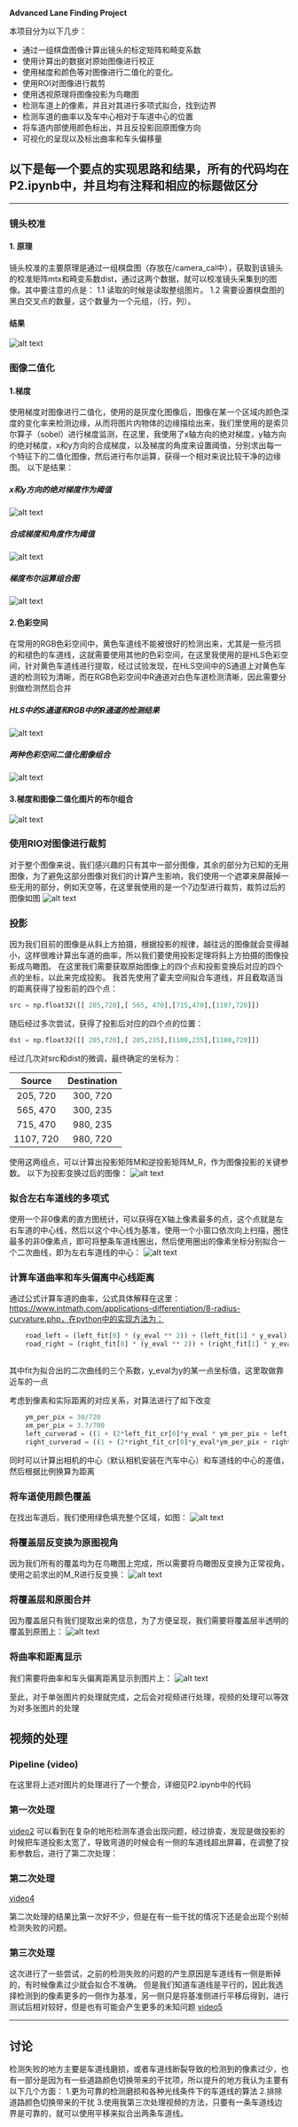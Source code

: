 

**Advanced Lane Finding Project**

本项目分为以下几步：

* 通过一组棋盘图像计算出镜头的标定矩阵和畸变系数
* 使用计算出的数据对原始图像进行校正
* 使用梯度和颜色等对图像进行二值化的变化。
* 使用ROI对图像进行裁剪
* 使用透视原理将图像投影为鸟瞰图
* 检测车道上的像素，并且对其进行多项式拟合，找到边界
* 检测车道的曲率以及车中心相对于车道中心的位置
* 将车道内部使用颜色标出，并且反投影回原图像方向
* 可视化的呈现以及标出曲率和车头偏移量

[//]: # (Image References)

[image1]: ./output_images/usdistorted_image.png
[image2]: ./output_images/abs_sobel_x_y.png
[image3]: ./output_images/mag_and_dir.png
[image4]: ./output_images/combined_gradient.png
[image5]: ./output_images/hls_and_bgr.png
[image6]: ./output_images/combined_color.png
[image7]: ./output_images/combined.png
[image8]: ./output_images/masked.png
[image9]: ./output_images/warped.png
[image10]: ./output_images/field.png
[image11]: ./output_images/back_recitify.png
[image12]: ./output_images/mixed.png
[image13]: ./output_images/result.png
[image14]: ./output_images/fit.png


[video1]: ./project_video.mp4 
[video2]: ./output_images/project_video.mp4
[video3]: ./output_images/project_video_outing.mp4
[video4]: ./output_images/project_video_v2.mp4
[video5]: ./output_images/project_video_v2.mp4



## 以下是每一个要点的实现思路和结果，所有的代码均在P2.ipynb中，并且均有注释和相应的标题做区分

---



### 镜头校准

#### 1. 原理
镜头校准的主要原理是通过一组棋盘图（存放在/camera_cal中），获取到该镜头的校准矩阵mtx和畸变系数dist，通过这两个数据，就可以校准镜头采集到的图像。其中要注意的点是：
1.1 读取的时候是读取整组图片。
1.2 需要设置棋盘图的黑白交叉点的数量，这个数量为一个元组，（行，列）。
#### 结果

![alt text][image1]

### 图像二值化

#### 1.梯度
使用梯度对图像进行二值化，使用的是灰度化图像后，图像在某一个区域内颜色深度的变化率来检测边缘，从而将图片内物体的边缘描绘出来，我们里使用的是索贝尔算子（sobel）进行梯度监测，在这里，我使用了x轴方向的绝对梯度，y轴方向的绝对梯度，x和y方向的合成梯度，以及梯度的角度来设置阈值，分别求出每一个特征下的二值化图像，然后进行布尔运算，获得一个相对来说比较干净的边缘图。
以下是结果：
##### x和y方向的绝对梯度作为阈值
![alt text][image2]
##### 合成梯度和角度作为阈值
![alt text][image3]
##### 梯度布尔运算组合图
![alt text][image4]

#### 2.色彩空间
在常用的RGB色彩空间中，黄色车道线不能被很好的检测出来，尤其是一些污损的和褪色的车道线，这就需要使用其他的色彩空间，在这里我使用的是HLS色彩空间，针对黄色车道线进行提取，经过试验发现，在HLS空间中的S通道上对黄色车道的检测较为清晰，而在RGB色彩空间中R通道对白色车道检测清晰，因此需要分别做检测然后合并
##### HLS中的S通道和RGB中的R通道的检测结果
![alt text][image5]
##### 两种色彩空间二值化图像组合
![alt text][image6]
#### 3.梯度和图像二值化图片的布尔组合
![alt text][image7]


### 使用RIO对图像进行裁剪
对于整个图像来说，我们感兴趣的只有其中一部分图像，其余的部分为已知的无用图像，为了避免这部分图像对我们的计算产生影响，我们使用一个遮罩来屏蔽掉一些无用的部分，例如天空等，在这里我使用的是一个7边型进行裁剪，裁剪过后的图像如图
![alt text][image8]


### 投影
因为我们目前的图像是从斜上方拍摄，根据投影的规律，越往远的图像就会变得越小，这样很难计算出车道的曲率，所以我们要使用投影定理将斜上方拍摄的图像投影成鸟瞰图。
在这里我们需要获取原始图像上的四个点和投影变换后对应的四个点的坐标，以此来完成投影。
我首先使用了霍夫空间拟合车道线，并且截取适当的距离获得了投影前的四个点：
```python
src = np.float32([[ 205,720],[ 565, 470],[715,470],[1107,720]])
```
随后经过多次尝试，获得了投影后对应的四个点的位置：
```python
dst = np.float32([[ 205,720],[ 205,235],[1100,235],[1100,720]])

```
经过几次对src和dist的微调，最终确定的坐标为：

| Source        | Destination   | 
|:-------------:|:-------------:| 
| 205, 720      | 300, 720        | 
| 565, 470      | 300, 235      |
| 715, 470     | 980, 235      |
| 1107, 720      | 980, 720        |

使用这两组点，可以计算出投影矩阵M和逆投影矩阵M_R，作为图像投影的关键参数。
以下为投影变换过后的图像：
![alt text][image9]



### 拟合左右车道线的多项式
使用一个非0像素的直方图统计，可以获得在X轴上像素最多的点，这个点就是左右车道的中心线，然后以这个中心线为基准，使用一个小窗口依次向上扫描，圈住最多的非0像素点，即可将整条车道线圈出，然后使用圈出的像素坐标分别拟合一个二次曲线，即为左右车道线的中心：
![alt text][image14]


### 计算车道曲率和车头偏离中心线距离
通过公式计算车道的曲率，公式具体解释在这里：https://www.intmath.com/applications-differentiation/8-radius-curvature.php，在python中的实现方法为：

```python
    road_left = (left_fit[0] * (y_eval ** 2)) + (left_fit[1] * y_eval) + left_fit[2]
    road_right = (right_fit[0] * (y_eval ** 2)) + (right_fit[1] * y_eval) + right_fit[2]
   
```
其中fit为拟合出的二次曲线的三个系数，y_eval为y的某一点坐标值，这里取做靠近车的一点

考虑到像素和实际距离的对应关系，对算法进行了如下改变
```python
    ym_per_pix = 30/720
    xm_per_pix = 3.7/700
    left_curverad = ((1 + (2*left_fit_cr[0]*y_eval * ym_per_pix + left_fit_cr[1])**2)**1.5) / np.absolute(2*left_fit_cr[0])
    right_curverad = ((1 + (2*right_fit_cr[0]*y_eval*ym_per_pix + right_fit_cr[1])**2)**1.5) /np.absolute(2*right_fit_cr[0])

```
同时可以计算出相机的中心（默认相机安装在汽车中心）和车道线的中心的差值，然后根据比例换算为距离

### 将车道使用颜色覆盖

在找出车道后，我们使用绿色填充整个区域，如图：
![alt text][image10]

### 将覆盖层反变换为原图视角
因为我们所有的覆盖均为在鸟瞰图上完成，所以需要将鸟瞰图反变换为正常视角，使用之前求出的M_R进行反变换：
![alt text][image11]


### 将覆盖层和原图合并
因为覆盖层只有我们提取出来的信息，为了方便呈现，我们需要将覆盖层半透明的覆盖到原图上：
![alt text][image12]

### 将曲率和距离显示
我们需要将曲率和车头偏离距离显示到图片上：
![alt text][image13]


至此，对于单张图片的处理就完成，之后会对视频进行处理，视频的处理可以等效为对多张图片的处理


## 视频的处理

### Pipeline (video)

在这里将上述对图片的处理进行了一个整合，详细见P2.ipynb中的代码

### 第一次处理
[video2]
可以看到在复杂的地形检测车道会出现问题，经过排查，发现是做投影的时候把车道投影太宽了，导致弯道的时候会有一侧的车道线超出屏幕，在调整了投影参数后，进行了第二次处理：

### 第二次处理
[video4]

第二次处理的结果比第一次好不少，但是在有一些干扰的情况下还是会出现个别帧检测失败的问题。

### 第三次处理
这次进行了一些尝试，之前的检测失败的问题的产生原因是车道线有一侧是断掉的，有时候像素过少就会拟合不准确。
但是我们知道车道线是平行的，因此我选择检测到的像素更多的一侧作为基准，另一侧只是将基准侧进行平移后得到，进行测试后相对较好，但是也有可能会产生更多的未知问题
[video5]

---

## 讨论
检测失败的地方主要是车道线磨损，或者车道线断裂导致的检测到的像素过少，也有一部分是因为有一些道路颜色切换带来的干扰项，所以提升的地方我认为主要有以下几个方面：
1.更为可靠的检测磨损和各种光线条件下的车道线的算法
2.排除道路颜色切换带来的干扰
3.使用我第三次处理视频的方法，只要有一条车道线边界是可靠的，就可以使用平移来拟合出两条车道线。

